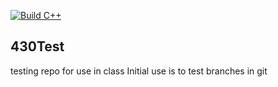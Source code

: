 [![Build C++](https://github.com/GLRammer/430Test/actions/workflows/actions.yml/badge.svg)](https://github.com/GLRammer/430Test/actions/workflows/actions.yml)
## 430Test
testing repo for use in class
Initial use is to test branches in git
